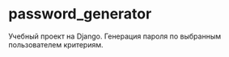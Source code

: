# password_generator
Учебный проект на Django.
Генерация пароля по выбранным пользователем критериям.
